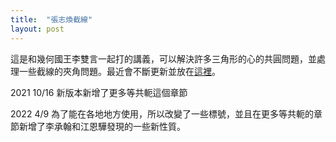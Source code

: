```yaml
---
title:  "張志煥截線"
layout: post
---
```


這是和幾何國王李雙言一起打的講義，可以解決許多三角形的心的共圓問題，並處理一些截線的夾角問題。最近會不斷更新並放在[這裡][Wiki]。

2021 10/16 新版本新增了更多等共軛這個章節

2022 4/9 為了能在各地地方使用，所以改變了一些標號，並且在更多等共軛的章節新增了李承翰和江恩驊發現的一些新性質。

[Wiki]:/Permutationline.pdf



